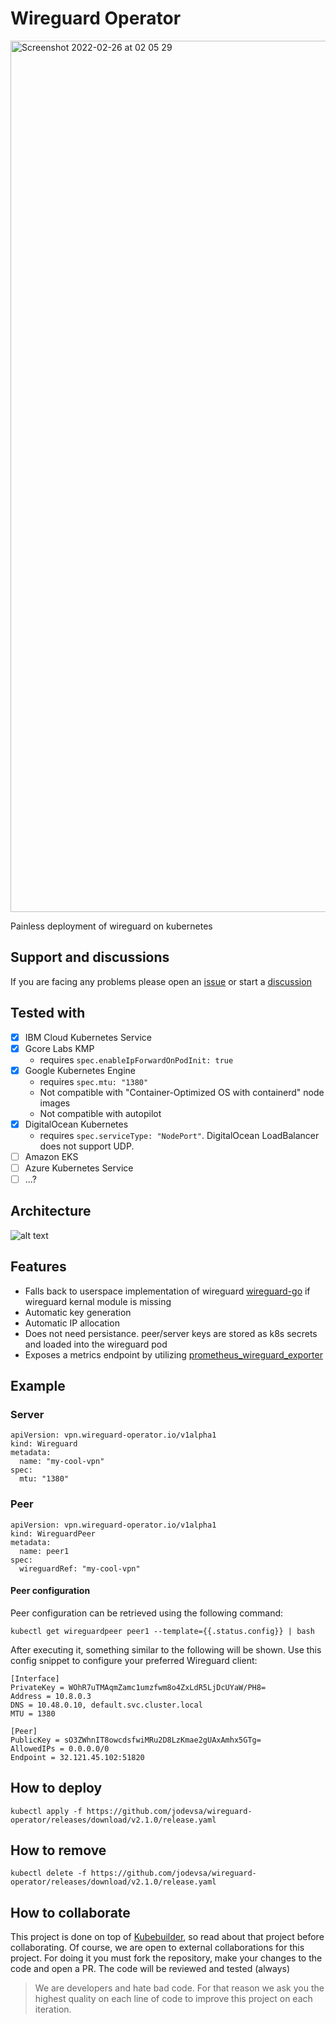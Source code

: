 # Wireguard Operator
<img width="1394" alt="Screenshot 2022-02-26 at 02 05 29" src="https://user-images.githubusercontent.com/14154314/177223431-445fbbb1-ff5b-4fd5-86b3-850b81f0a98f.png">

Painless deployment of wireguard on kubernetes

## Support and discussions

If you are facing any problems please open an [issue](https://github.com/jodevsa/wireguard-operator/issues) or start a 
[discussion](https://github.com/jodevsa/wireguard-operator/discussions) 

## Tested with
- [x] IBM Cloud Kubernetes Service
- [x] Gcore Labs KMP
  * requires `spec.enableIpForwardOnPodInit: true`
- [x] Google Kubernetes Engine
  * requires `spec.mtu: "1380"`
  * Not compatible with "Container-Optimized OS with containerd" node images
  * Not compatible with autopilot
- [x] DigitalOcean Kubernetes
  * requires `spec.serviceType: "NodePort"`. DigitalOcean LoadBalancer does not support UDP. 
- [ ] Amazon EKS
- [ ] Azure Kubernetes Service
- [ ] ...?

## Architecture 

![alt text](./readme/main.png)

## Features 
* Falls back to userspace implementation of wireguard [wireguard-go](https://github.com/WireGuard/wireguard-go) if wireguard kernal module is missing
* Automatic key generation
* Automatic IP allocation
* Does not need persistance. peer/server keys are stored as k8s secrets and loaded into the wireguard pod
* Exposes a metrics endpoint by utilizing [prometheus_wireguard_exporter](https://github.com/MindFlavor/prometheus_wireguard_exporter)

## Example

### Server

```
apiVersion: vpn.wireguard-operator.io/v1alpha1
kind: Wireguard
metadata:
  name: "my-cool-vpn"
spec:
  mtu: "1380"
```

### Peer

```
apiVersion: vpn.wireguard-operator.io/v1alpha1
kind: WireguardPeer
metadata:
  name: peer1
spec:
  wireguardRef: "my-cool-vpn"
```

#### Peer configuration

Peer configuration can be retrieved using the following command:

```console
kubectl get wireguardpeer peer1 --template={{.status.config}} | bash
```

After executing it, something similar to the following will be shown. Use this config snippet to configure your
preferred Wireguard client:

```console
[Interface]
PrivateKey = WOhR7uTMAqmZamc1umzfwm8o4ZxLdR5LjDcUYaW/PH8=
Address = 10.8.0.3
DNS = 10.48.0.10, default.svc.cluster.local
MTU = 1380

[Peer]
PublicKey = sO3ZWhnIT8owcdsfwiMRu2D8LzKmae2gUAxAmhx5GTg=
AllowedIPs = 0.0.0.0/0
Endpoint = 32.121.45.102:51820
```

## How to deploy
```
kubectl apply -f https://github.com/jodevsa/wireguard-operator/releases/download/v2.1.0/release.yaml
```

## How to remove
```
kubectl delete -f https://github.com/jodevsa/wireguard-operator/releases/download/v2.1.0/release.yaml
```

## How to collaborate

This project is done on top of [Kubebuilder](https://github.com/kubernetes-sigs/kubebuilder), so read about that project
before collaborating. Of course, we are open to external collaborations for this project. For doing it you must fork the
repository, make your changes to the code and open a PR. The code will be reviewed and tested (always)

> We are developers and hate bad code. For that reason we ask you the highest quality on each line of code to improve
> this project on each iteration.
